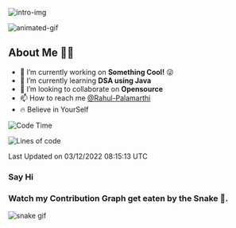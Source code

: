 <!-- Intro section -->
![intro-img](https://github.com/Rahul-Palamarthi/Rahul-Palamarthi/blob/main/assets/intro-github.png)


![animated-gif](https://github.com/Rahul-Palamarthi/Rahul-Palamarthi/blob/main/assets/laptop-animated-gif.gif)


## About Me 🧑‍💻
- 👀 I’m currently working on **Something Cool!** 😜
- 🌱 I’m currently learning **DSA using Java**
- 💞️ I’m looking to collaborate on **Opensource**
- 📫 How to reach me [@Rahul-Palamarthi](###-say-hi)
- 🔥 Believe in YourSelf


<!--START_SECTION:waka-->
![Code Time](http://img.shields.io/badge/Code%20Time-0%20secs-blue)

![Lines of code](https://img.shields.io/badge/From%20Hello%20World%20I%27ve%20Written-138%20Thousand%20lines%20of%20code-blue)


 Last Updated on 03/12/2022 08:15:13 UTC
<!--END_SECTION:waka-->

### Say Hi 



<!-- snake section -->
### Watch my Contribution Graph get eaten by the Snake 🐍.
![snake gif](https://github.com/Rahul-Palamarthi/Rahul-Palamarthi/blob/output/github-contribution-grid-snake.svg)

<!---
Rahul-Palamarthi/Rahul-Palamarthi is a ✨ special ✨ repository because its `README.md` (this file) appears on your GitHub profile.
You can click the Preview link to take a look at your changes.
--->
